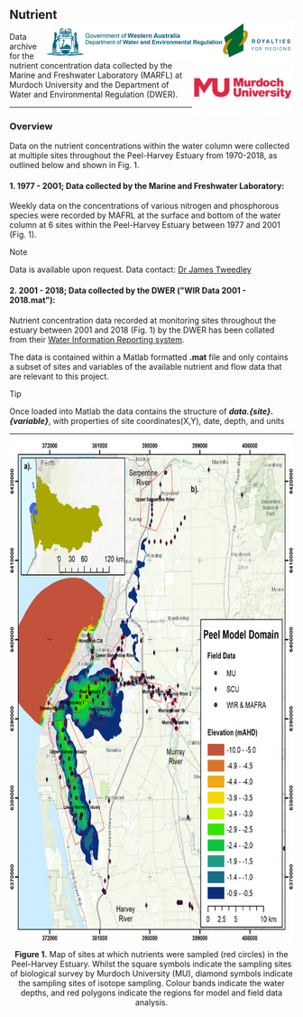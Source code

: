 ## Nutrient  <img src="https://github.com/AquaticEcoDynamics/Peel_ARC/blob/master/Data/Sitemaps/Logos/dwer.png" align="right"> <img src="https://github.com/AquaticEcoDynamics/Peel_ARC/blob/master/Data/Sitemaps/Logos/murdoch-new.png" width="180" height="100" align="right"> 

<p></p>
Data archive for the nutrient concentration data collected by the Marine and Freshwater Laboratory (MARFL) at Murdoch University and the Department of Water and Environmental Regulation (DWER).

---
### Overview

Data on the nutrient concentrations within the water column were collected at multiple sites throughout the Peel-Harvey Estuary from 1970-2018, as outlined below and shown in Fig. 1.


#### 1. 1977 - 2001; Data collected by the Marine and Freshwater Laboratory: 

Weekly data on the concentrations of various nitrogen and phosphorous species were recorded by MAFRL at the surface and bottom of the water column at 6 sites within the Peel-Harvey Estuary between 1977 and 2001 (Fig. 1).

> [!NOTE]
> Data is available upon request. Data contact:  [Dr James Tweedley](mailto:j.tweedley@murdoch.edu.au)


#### 2. 2001 - 2018; Data collected by the DWER ("WIR Data 2001 - 2018.mat"): 

Nutrient concentration data recorded at monitoring sites throughout the estuary between 2001 and 2018 (Fig. 1) by the DWER has been collated from their [Water Information Reporting system](https://wir.water.wa.gov.au/Pages/Water-Information-Reporting.aspx).

The data is contained within a Matlab formatted **.mat** file and only contains a subset of sites and variables of the available nutrient and flow data that are relevant to this project.

> [!TIP]
> Once loaded into Matlab the data contains the structure of ***data.{site}.{variable}***, with properties of site coordinates(X,Y), date, depth, and units
> 


---

<p align="center">
  <kbd>
    <img src="https://github.com/AquaticEcoDynamics/Peel_ARC/blob/master/Data/Sitemaps/Data_Overview.png" width="714" height="884.5" align="center">
  </kbd>
</p>


<p align="center">
  <strong>Figure 1.</strong> Map of sites at which nutrients were sampled (red circles) in the Peel-Harvey Estuary. Whilst the square symbols indicate the sampling sites of biological survey by Murdoch University (MU),
  diamond symbols indicate the sampling sites of isotope sampling. Colour bands indicate the water depths, and red polygons indicate the regions for model and field data analysis. 
</p>

<!--
```
- Salinity
- Temperature
- DO
- pH
- Secchi
- ACO
- Oxy. Sat (%)
- PO4
- ORGN
- NH4
- NO3
- SiO2
- ChlA
- PHAEO
```

<img src="https://github.com/AquaticEcoDynamics/Peel_ARC/blob/master/Data/Sitemaps/MAFRL.png">

| Contact                          | Email Address               |
| -------------------------------- | --------------------------- |
| Marine and Freshwater Laboratory | k.wienczugow@murdoch.edu.au |


| Contact                     | Website                                                           | Email Address       |
| --------------------------- | ----------------------------------------------------------------- | ------------------- |
| Water Information Reporting | http://wir.water.wa.gov.au/Pages/Water-Information-Reporting.aspx | wir@water.wa.gov.au |

-->
